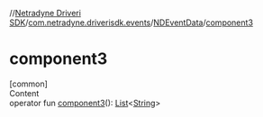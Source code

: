 //[Netradyne Driveri SDK](../../index.md)/[com.netradyne.driverisdk.events](../index.md)/[NDEventData](index.md)/[component3](component3.md)



# component3  
[common]  
Content  
operator fun [component3](component3.md)(): [List](https://kotlinlang.org/api/latest/jvm/stdlib/kotlin.collections/-list/index.html)<[String](https://kotlinlang.org/api/latest/jvm/stdlib/kotlin/-string/index.html)>  




